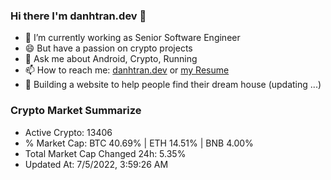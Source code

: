 ### Hi there I'm danhtran.dev 👋

- 🔭 I’m currently working as Senior Software Engineer
- 😄 But have a passion on crypto projects
- 💬 Ask me about Android, Crypto, Running 
- 📫 How to reach me: <a href="https://danhtran.dev" target="_blank">danhtran.dev</a> or <a href="Developer-Resume.pdf" target="_blank">my Resume</a>
- 🌱 Building a website to help people find their dream house (updating ...)

### Crypto Market Summarize
- Active Crypto: 13406
- % Market Cap: BTC 40.69% | ETH 14.51% | BNB 4.00%
- Total Market Cap Changed 24h: 5.35%
- Updated At: 7/5/2022, 3:59:26 AM

